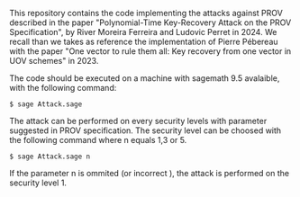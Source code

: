 This repository contains the code implementing the attacks against PROV described in the paper "Polynomial-Time Key-Recovery Attack on the PROV Specification", by River Moreira Ferreira and Ludovic Perret in 2024.
We recall than we takes as reference the implementation of Pierre Pébereau with the paper "One vector to rule them all: Key recovery from one vector in UOV schemes" in 2023. 


The code should be executed on a machine with sagemath 9.5 avalaible, with the following command:
```
$ sage Attack.sage
```

The attack can be performed on every security levels with parameter suggested in PROV specification. The security level can be choosed with the following command where n equals 1,3 or 5.
```
$ sage Attack.sage n
```
If the parameter n is ommited (or incorrect ), the attack is performed on the security level 1.